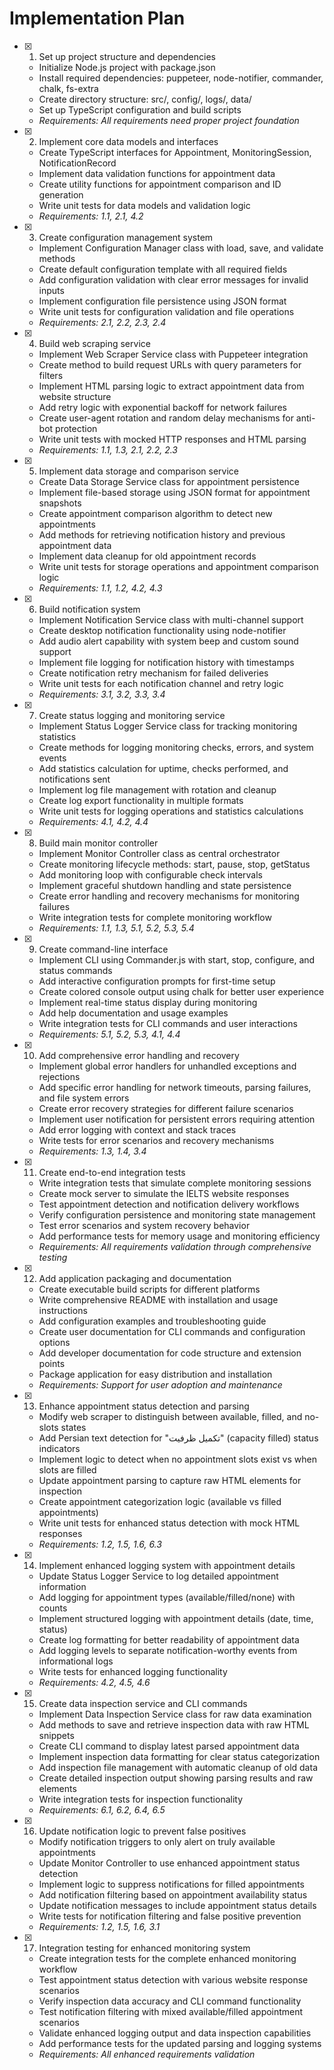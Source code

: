 # Implementation Plan

- [x] 1. Set up project structure and dependencies
  - Initialize Node.js project with package.json
  - Install required dependencies: puppeteer, node-notifier, commander, chalk, fs-extra
  - Create directory structure: src/, config/, logs/, data/
  - Set up TypeScript configuration and build scripts
  - _Requirements: All requirements need proper project foundation_

- [x] 2. Implement core data models and interfaces
  - Create TypeScript interfaces for Appointment, MonitoringSession, NotificationRecord
  - Implement data validation functions for appointment data
  - Create utility functions for appointment comparison and ID generation
  - Write unit tests for data models and validation logic
  - _Requirements: 1.1, 2.1, 4.2_

- [x] 3. Create configuration management system
  - Implement Configuration Manager class with load, save, and validate methods
  - Create default configuration template with all required fields
  - Add configuration validation with clear error messages for invalid inputs
  - Implement configuration file persistence using JSON format
  - Write unit tests for configuration validation and file operations
  - _Requirements: 2.1, 2.2, 2.3, 2.4_

- [x] 4. Build web scraping service
  - Implement Web Scraper Service class with Puppeteer integration
  - Create method to build request URLs with query parameters for filters
  - Implement HTML parsing logic to extract appointment data from website structure
  - Add retry logic with exponential backoff for network failures
  - Create user-agent rotation and random delay mechanisms for anti-bot protection
  - Write unit tests with mocked HTTP responses and HTML parsing
  - _Requirements: 1.1, 1.3, 2.1, 2.2, 2.3_

- [x] 5. Implement data storage and comparison service
  - Create Data Storage Service class for appointment persistence
  - Implement file-based storage using JSON format for appointment snapshots
  - Create appointment comparison algorithm to detect new appointments
  - Add methods for retrieving notification history and previous appointment data
  - Implement data cleanup for old appointment records
  - Write unit tests for storage operations and appointment comparison logic
  - _Requirements: 1.1, 1.2, 4.2, 4.3_

- [x] 6. Build notification system
  - Implement Notification Service class with multi-channel support
  - Create desktop notification functionality using node-notifier
  - Add audio alert capability with system beep and custom sound support
  - Implement file logging for notification history with timestamps
  - Create notification retry mechanism for failed deliveries
  - Write unit tests for each notification channel and retry logic
  - _Requirements: 3.1, 3.2, 3.3, 3.4_

- [x] 7. Create status logging and monitoring service
  - Implement Status Logger Service class for tracking monitoring statistics
  - Create methods for logging monitoring checks, errors, and system events
  - Add statistics calculation for uptime, checks performed, and notifications sent
  - Implement log file management with rotation and cleanup
  - Create log export functionality in multiple formats
  - Write unit tests for logging operations and statistics calculations
  - _Requirements: 4.1, 4.2, 4.4_

- [x] 8. Build main monitor controller
  - Implement Monitor Controller class as central orchestrator
  - Create monitoring lifecycle methods: start, pause, stop, getStatus
  - Add monitoring loop with configurable check intervals
  - Implement graceful shutdown handling and state persistence
  - Create error handling and recovery mechanisms for monitoring failures
  - Write integration tests for complete monitoring workflow
  - _Requirements: 1.1, 1.3, 5.1, 5.2, 5.3, 5.4_

- [x] 9. Create command-line interface
  - Implement CLI using Commander.js with start, stop, configure, and status commands
  - Add interactive configuration prompts for first-time setup
  - Create colored console output using chalk for better user experience
  - Implement real-time status display during monitoring
  - Add help documentation and usage examples
  - Write integration tests for CLI commands and user interactions
  - _Requirements: 5.1, 5.2, 5.3, 4.1, 4.4_

- [x] 10. Add comprehensive error handling and recovery
  - Implement global error handlers for unhandled exceptions and rejections
  - Add specific error handling for network timeouts, parsing failures, and file system errors
  - Create error recovery strategies for different failure scenarios
  - Implement user notification for persistent errors requiring attention
  - Add error logging with context and stack traces
  - Write tests for error scenarios and recovery mechanisms
  - _Requirements: 1.3, 1.4, 3.4_

- [x] 11. Create end-to-end integration tests
  - Write integration tests that simulate complete monitoring sessions
  - Create mock server to simulate the IELTS website responses
  - Test appointment detection and notification delivery workflows
  - Verify configuration persistence and monitoring state management
  - Test error scenarios and system recovery behavior
  - Add performance tests for memory usage and monitoring efficiency
  - _Requirements: All requirements validation through comprehensive testing_

- [x] 12. Add application packaging and documentation
  - Create executable build scripts for different platforms
  - Write comprehensive README with installation and usage instructions
  - Add configuration examples and troubleshooting guide
  - Create user documentation for CLI commands and configuration options
  - Add developer documentation for code structure and extension points
  - Package application for easy distribution and installation
  - _Requirements: Support for user adoption and maintenance_

- [x] 13. Enhance appointment status detection and parsing
  - Modify web scraper to distinguish between available, filled, and no-slots states
  - Add Persian text detection for "تکمیل ظرفیت" (capacity filled) status indicators
  - Implement logic to detect when no appointment slots exist vs when slots are filled
  - Update appointment parsing to capture raw HTML elements for inspection
  - Create appointment categorization logic (available vs filled appointments)
  - Write unit tests for enhanced status detection with mock HTML responses
  - _Requirements: 1.2, 1.5, 1.6, 6.3_

- [x] 14. Implement enhanced logging system with appointment details
  - Update Status Logger Service to log detailed appointment information
  - Add logging for appointment types (available/filled/none) with counts
  - Implement structured logging with appointment details (date, time, status)
  - Create log formatting for better readability of appointment data
  - Add logging levels to separate notification-worthy events from informational logs
  - Write tests for enhanced logging functionality
  - _Requirements: 4.2, 4.5, 4.6_

- [x] 15. Create data inspection service and CLI commands
  - Implement Data Inspection Service class for raw data examination
  - Add methods to save and retrieve inspection data with raw HTML snippets
  - Create CLI command to display latest parsed appointment data
  - Implement inspection data formatting for clear status categorization
  - Add inspection file management with automatic cleanup of old data
  - Create detailed inspection output showing parsing results and raw elements
  - Write integration tests for inspection functionality
  - _Requirements: 6.1, 6.2, 6.4, 6.5_

- [x] 16. Update notification logic to prevent false positives
  - Modify notification triggers to only alert on truly available appointments
  - Update Monitor Controller to use enhanced appointment status detection
  - Implement logic to suppress notifications for filled appointments
  - Add notification filtering based on appointment availability status
  - Update notification messages to include appointment status details
  - Write tests for notification filtering and false positive prevention
  - _Requirements: 1.2, 1.5, 1.6, 3.1_

- [x] 17. Integration testing for enhanced monitoring system
  - Create integration tests for the complete enhanced monitoring workflow
  - Test appointment status detection with various website response scenarios
  - Verify inspection data accuracy and CLI command functionality
  - Test notification filtering with mixed available/filled appointment scenarios
  - Validate enhanced logging output and data inspection capabilities
  - Add performance tests for the updated parsing and logging systems
  - _Requirements: All enhanced requirements validation_